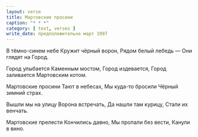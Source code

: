 ```yaml
---
layout: verse
title: Мартовские просини
caption: "* * *"
category: [ text, verses ]
write_date: предположительно март 1997
---
```

В тёмно-синем небе
Кружит чёрный ворон,
Рядом белый лебедь —
Они глядят на Город.

Город улыбается
Каменным мостом,
Город издевается,
Город заливается
Мартовским котом.

Мартовские просини
Тают в небесах,
Мы куда-то бросили
Чёрный зимний страх.

Вышли мы на улицу
Ворона встречать,
Да нашли там курицу,
Стали их венчать.

Мартовские прелести
Кончились давно,
Мы пропали без вести,
Канули в вино.
